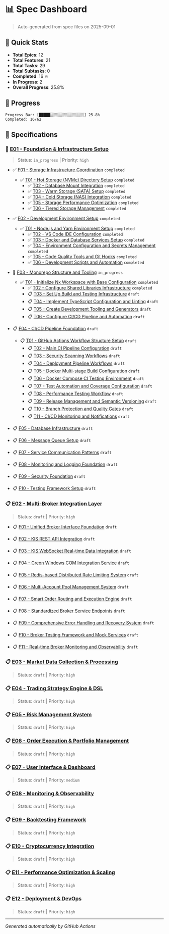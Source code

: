 # 📊 Spec Dashboard

> Auto-generated from spec files on 2025-09-01

## 🎯 Quick Stats

- **Total Epics**: 12
- **Total Features**: 21
- **Total Tasks**: 29
- **Total Subtasks**: 0
- **Completed**: 16 🔥
- **In Progress**: 2
- **Overall Progress**: 25.8%

## 🚀 Progress

```
Progress Bar: [█████░░░░░░░░░░░░░░░] 25.8%
Completed: 16/62
```

## 📁 Specifications

### 🚧 [E01 - Foundation &amp; Infrastructure Setup](E01/spec.md)

> Status: `in_progress` | Priority: `high`

- ✅ [F01 - Storage Infrastructure Coordination](E01/F01/spec.md) `completed`
  - ✅ [T01 - Hot Storage (NVMe) Directory Setup](E01/E01-F01/T01/spec.md) `completed`
    - ✅ [T02 - Database Mount Integration](E01/E01-F01/T02/spec.md) `completed`
    - ✅ [T03 - Warm Storage (SATA) Setup](E01/E01-F01/T03/spec.md) `completed`
    - ✅ [T04 - Cold Storage (NAS) Integration](E01/E01-F01/T04/spec.md) `completed`
    - ✅ [T05 - Storage Performance Optimization](E01/E01-F01/T05/spec.md) `completed`
    - ✅ [T06 - Tiered Storage Management](E01/E01-F01/T06/spec.md) `completed`
- ✅ [F02 - Development Environment Setup](E01/F02/spec.md) `completed`
  - ✅ [T01 - Node.js and Yarn Environment Setup](E01/E01-F02/T01/spec.md) `completed`
    - ✅ [T02 - VS Code IDE Configuration](E01/E01-F02/T02/spec.md) `completed`
    - ✅ [T03 - Docker and Database Services Setup](E01/E01-F02/T03/spec.md) `completed`
    - ✅ [T04 - Environment Configuration and Secrets Management](E01/E01-F02/T04/spec.md) `completed`
    - ✅ [T05 - Code Quality Tools and Git Hooks](E01/E01-F02/T05/spec.md) `completed`
    - ✅ [T06 - Development Scripts and Automation](E01/E01-F02/T06/spec.md) `completed`
- 🚧 [F03 - Monorepo Structure and Tooling](E01/F03/spec.md) `in_progress`
  - ✅ [T01 - Initialize Nx Workspace with Base Configuration](E01/E01-F03/T01/spec.md) `completed`
    - ✅ [T02 - Configure Shared Libraries Infrastructure](E01/E01-F03/T02/spec.md) `completed`
    - 📋 [T03 - Set Up Build and Testing Infrastructure](E01/E01-F03/T03/spec.md) `draft`
    - 📋 [T04 - Implement TypeScript Configuration and Linting](E01/E01-F03/T04/spec.md) `draft`
    - 📋 [T05 - Create Development Tooling and Generators](E01/E01-F03/T05/spec.md) `draft`
    - 📋 [T06 - Configure CI/CD Pipeline and Automation](E01/E01-F03/T06/spec.md) `draft`
- 📋 [F04 - CI/CD Pipeline Foundation](E01/F04/spec.md) `draft`
  - 📋 [T01 - GitHub Actions Workflow Structure Setup](E01/E01-F04/T01/spec.md) `draft`
    - 📋 [T02 - Main CI Pipeline Configuration](E01/E01-F04/T02/spec.md) `draft`
    - 📋 [T03 - Security Scanning Workflows](E01/E01-F04/T03/spec.md) `draft`
    - 📋 [T04 - Deployment Pipeline Workflows](E01/E01-F04/T04/spec.md) `draft`
    - 📋 [T05 - Docker Multi-stage Build Configuration](E01/E01-F04/T05/spec.md) `draft`
    - 📋 [T06 - Docker Compose CI Testing Environment](E01/E01-F04/T06/spec.md) `draft`
    - 📋 [T07 - Test Automation and Coverage Configuration](E01/E01-F04/T07/spec.md) `draft`
    - 📋 [T08 - Performance Testing Workflow](E01/E01-F04/T08/spec.md) `draft`
    - 📋 [T09 - Release Management and Semantic Versioning](E01/E01-F04/T09/spec.md) `draft`
    - 📋 [T10 - Branch Protection and Quality Gates](E01/E01-F04/T10/spec.md) `draft`
    - 📋 [T11 - CI/CD Monitoring and Notifications](E01/E01-F04/T11/spec.md) `draft`
- 📋 [F05 - Database Infrastructure](E01/F05/spec.md) `draft`

- 📋 [F06 - Message Queue Setup](E01/F06/spec.md) `draft`

- 📋 [F07 - Service Communication Patterns](E01/F07/spec.md) `draft`

- 📋 [F08 - Monitoring and Logging Foundation](E01/F08/spec.md) `draft`

- 📋 [F09 - Security Foundation](E01/F09/spec.md) `draft`

- 📋 [F10 - Testing Framework Setup](E01/F10/spec.md) `draft`

### 📋 [E02 - Multi-Broker Integration Layer](E02/spec.md)

> Status: `draft` | Priority: `high`

- 📋 [F01 - Unified Broker Interface Foundation](E02/F01/spec.md) `draft`

- 📋 [F02 - KIS REST API Integration](E02/F02/spec.md) `draft`

- 📋 [F03 - KIS WebSocket Real-time Data Integration](E02/F03/spec.md) `draft`

- 📋 [F04 - Creon Windows COM Integration Service](E02/F04/spec.md) `draft`

- 📋 [F05 - Redis-based Distributed Rate Limiting System](E02/F05/spec.md) `draft`

- 📋 [F06 - Multi-Account Pool Management System](E02/F06/spec.md) `draft`

- 📋 [F07 - Smart Order Routing and Execution Engine](E02/F07/spec.md) `draft`

- 📋 [F08 - Standardized Broker Service Endpoints](E02/F08/spec.md) `draft`

- 📋 [F09 - Comprehensive Error Handling and Recovery System](E02/F09/spec.md) `draft`

- 📋 [F10 - Broker Testing Framework and Mock Services](E02/F10/spec.md) `draft`

- 📋 [F11 - Real-time Broker Monitoring and Observability](E02/F11/spec.md) `draft`

### 📋 [E03 - Market Data Collection &amp; Processing](E03/spec.md)

> Status: `draft` | Priority: `high`

### 📋 [E04 - Trading Strategy Engine &amp; DSL](E04/spec.md)

> Status: `draft` | Priority: `high`

### 📋 [E05 - Risk Management System](E05/spec.md)

> Status: `draft` | Priority: `high`

### 📋 [E06 - Order Execution &amp; Portfolio Management](E06/spec.md)

> Status: `draft` | Priority: `high`

### 📋 [E07 - User Interface &amp; Dashboard](E07/spec.md)

> Status: `draft` | Priority: `medium`

### 📋 [E08 - Monitoring &amp; Observability](E08/spec.md)

> Status: `draft` | Priority: `high`

### 📋 [E09 - Backtesting Framework](E09/spec.md)

> Status: `draft` | Priority: `high`

### 📋 [E10 - Cryptocurrency Integration](E10/spec.md)

> Status: `draft` | Priority: `high`

### 📋 [E11 - Performance Optimization &amp; Scaling](E11/spec.md)

> Status: `draft` | Priority: `high`

### 📋 [E12 - Deployment &amp; DevOps](E12/spec.md)

> Status: `draft` | Priority: `high`

---

_Generated automatically by GitHub Actions_

